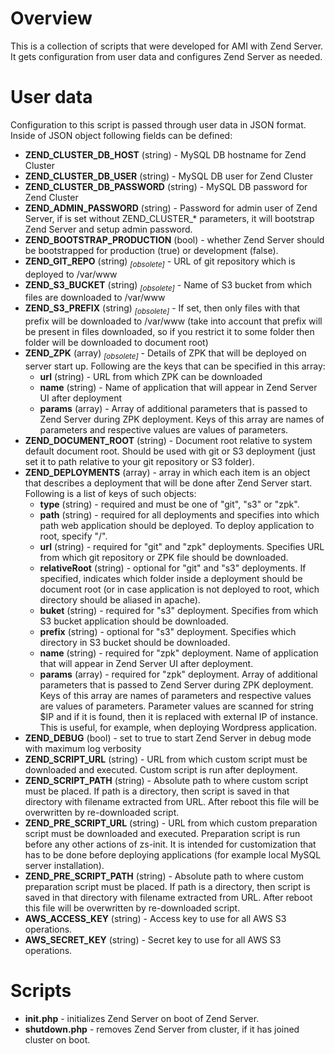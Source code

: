 # Overview

This is a collection of scripts that were developed for AMI with Zend Server. It
gets configuration from user data and configures Zend Server as needed.

# User data

Configuration to this script is passed through user data in JSON format. Inside
of JSON object following fields can be defined:

* __ZEND\_CLUSTER\_DB\_HOST__ (string) - MySQL DB hostname for Zend Cluster
* __ZEND\_CLUSTER\_DB\_USER__ (string) - MySQL DB user for Zend Cluster
* __ZEND\_CLUSTER\_DB\_PASSWORD__ (string) - MySQL DB password for Zend Cluster
* __ZEND\_ADMIN\_PASSWORD__ (string) - Password for admin user of Zend Server,
  if is set without ZEND\_CLUSTER\_* parameters, it will bootstrap Zend Server
  and setup admin password.
* __ZEND\_BOOTSTRAP\_PRODUCTION__ (bool) - whether Zend Server should be
  bootstrapped for production (true) or development (false).
* __ZEND\_GIT\_REPO__ (string) <sub>_[obsolete]_</sub> - URL of git repository which is deployed to /var/www
* __ZEND\_S3\_BUCKET__ (string) <sub>_[obsolete]_</sub> - Name of S3 bucket from which files are
downloaded to /var/www
* __ZEND\_S3\_PREFIX__ (string) <sub>_[obsolete]_</sub> - If set, then only files with that prefix will
  be downloaded to /var/www (take into account that prefix will be present in
  files downloaded, so if you restrict it to some folder then folder will be
  downloaded to document root)
* __ZEND\_ZPK__ (array) <sub>_[obsolete]_</sub> - Details of ZPK that will be deployed on server
  start up. Following are the keys that can be specified in this array:
  * __url__ (string) - URL from which ZPK can be downloaded
  * __name__ (string) - Name of application that will appear in Zend Server UI
    after deployment
  * __params__ (array) - Array of additional parameters that is passed to Zend
    Server during ZPK deployment. Keys of this array are names of parameters and
    respective values are values of parameters.
* __ZEND\_DOCUMENT\_ROOT__ (string) - Document root relative to system default
  document root. Should be used with git or S3 deployment (just set it to path
  relative to your git repository or S3 folder).
* __ZEND\_DEPLOYMENTS__ (array) - array in which each item is an object that
  describes a deployment that will be done after Zend Server start. Following is
  a list of keys of such objects:
  * __type__ (string) - required and must be one of "git", "s3" or "zpk".
  * __path__ (string) - required for all deployments and specifies into which
    path web application should be deployed. To deploy application to root,
    specify "/".
  * __url__ (string) - required for "git" and "zpk" deployments. Specifies URL
    from which git repository or ZPK file should be downloaded.
  * __relativeRoot__ (string) - optional for "git" and "s3" deployments. If
    specified, indicates which folder inside a deployment should be document
    root (or in case application is not deployed to root, which directory should
    be aliased in apache).
  * __buket__ (string) - required for "s3" deployment. Specifies from which S3
    bucket application should be downloaded.
  * __prefix__ (string) - optional for "s3" deployment. Specifies which
    directory in S3 bucket should be downloaded.
  * __name__ (string) - required for "zpk" deployment. Name of application that
    will appear in Zend Server UI after deployment.
  * __params__ (array) - required for "zpk" deployment. Array of additional
    parameters that is passed to Zend Server during ZPK deployment. Keys of this
    array are names of parameters and respective values are values of
    parameters. Parameter values are scanned for string $IP and if it is found,
    then it is replaced with external IP of instance. This is useful, for example,
    when deploying Wordpress application.
* __ZEND\_DEBUG__ (bool) - set to true to start Zend Server in debug mode with maximum
  log verbosity
* __ZEND\_SCRIPT\_URL__ (string) - URL from which custom script must be
  downloaded and executed. Custom script is run after deployment.
* __ZEND\_SCRIPT\_PATH__ (string) - Absolute path to where custom script must be
  placed. If path is a directory, then script is saved in that directory with
  filename extracted from URL. After reboot this file will be overwritten by
  re-downloaded script.
* __ZEND\_PRE\_SCRIPT\_URL__ (string) - URL from which custom preparation script
  must be downloaded and executed. Preparation script is run before any other
  actions of zs-init. It is intended for customization that has to be done
  before deploying applications (for example local MySQL server installation).
* __ZEND\_PRE\_SCRIPT\_PATH__ (string) - Absolute path to where custom
  preparation script must be placed. If path is a directory, then script is
  saved in that directory with filename extracted from URL. After reboot this
  file will be overwritten by re-downloaded script.
* __AWS\_ACCESS\_KEY__ (string) - Access key to use for all AWS S3 operations.
* __AWS\_SECRET\_KEY__ (string) - Secret key to use for all AWS S3 operations.

# Scripts

* __init.php__ - initializes Zend Server on boot of Zend Server.
* __shutdown.php__ - removes Zend Server from cluster, if it has joined cluster
  on boot.
